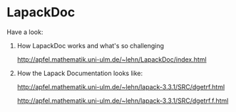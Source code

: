 LapackDoc
=========

Have a look:

1. How LapackDoc works and what's so challenging

   http://apfel.mathematik.uni-ulm.de/~lehn/LapackDoc/index.html

2. How the Lapack Documentation looks like:

   http://apfel.mathematik.uni-ulm.de/~lehn/lapack-3.3.1/SRC/dgetrf.html

   http://apfel.mathematik.uni-ulm.de/~lehn/lapack-3.3.1/SRC/dgetrf.f.html
